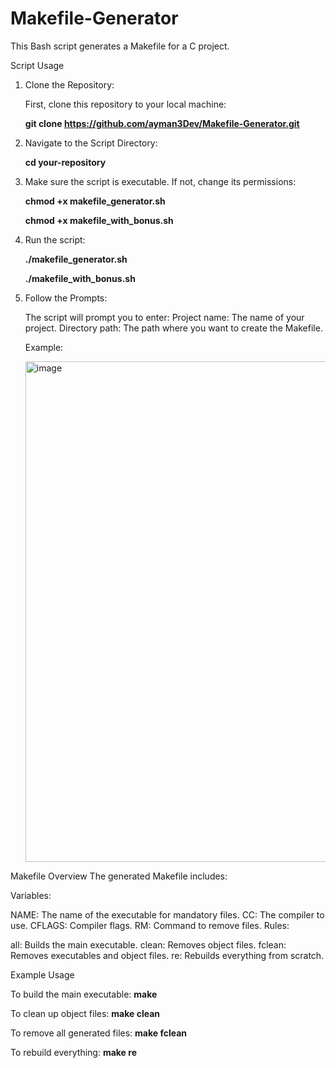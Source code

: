 # Makefile-Generator
This Bash script generates a Makefile for a C project.

Script Usage
1. Clone the Repository:

    First, clone this repository to your local machine:

    **git clone https://github.com/ayman3Dev/Makefile-Generator.git**

2. Navigate to the Script Directory:
 
    **cd your-repository**

3. Make sure the script is executable. If not, change its permissions:
   
    **chmod +x makefile_generator.sh**
   
    **chmod +x makefile_with_bonus.sh**

4. Run the script:

    **./makefile_generator.sh**
   
    **./makefile_with_bonus.sh**
   
6. Follow the Prompts:

    The script will prompt you to enter:
    Project name: The name of your project.
    Directory path: The path where you want to create the Makefile.

    Example:
  
    <img width="801" alt="image" src="https://github.com/user-attachments/assets/7fe4aa54-970a-420a-a36a-7e121dbd2fd7">

Makefile Overview
The generated Makefile includes:

Variables:

NAME: The name of the executable for mandatory files.
CC: The compiler to use.
CFLAGS: Compiler flags.
RM: Command to remove files.
Rules:

all: Builds the main executable.
clean: Removes object files.
fclean: Removes executables and object files.
re: Rebuilds everything from scratch.

Example Usage

To build the main executable:
**make**

To clean up object files:
**make clean**

To remove all generated files:
**make fclean**

To rebuild everything:
**make re**

